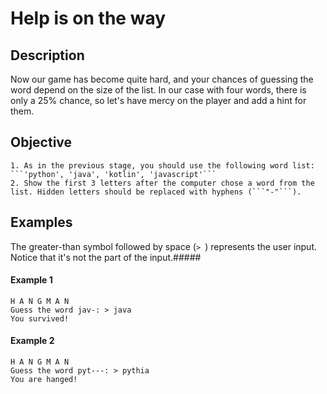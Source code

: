#  Help is on the way 
## Description
Now our game has become quite hard, and your chances of guessing the word depend on the size of the list. In our case with four words, there is only a 25% chance, so let's have mercy on the player and add a hint for them.

## Objective

    1. As in the previous stage, you should use the following word list: ```'python', 'java', 'kotlin', 'javascript'```
    2. Show the first 3 letters after the computer chose a word from the list. Hidden letters should be replaced with hyphens (```"-"```).

## Examples
The greater-than symbol followed by space (```> ```) represents the user input. Notice that it's not the part of the input.##### 

#### Example 1
```
H A N G M A N
Guess the word jav-: > java
You survived!
```
#### Example 2
```
H A N G M A N
Guess the word pyt---: > pythia
You are hanged!
```
